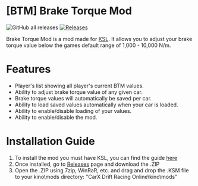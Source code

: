 # [BTM] Brake Torque Mod
![GitHub all releases](https://img.shields.io/github/downloads/Sad-Csharp/BTM-Brake-Torque-Mod/total?label=TOTAL%20DOWNLOADS&style=for-the-badge)
[![Releases](https://img.shields.io/github/v/release/Sad-Csharp/BTM?include_prereleases&label=DOWNLOAD&style=for-the-badge)](https://github.com/Sad-Csharp/BTM-Brake-Torque-Mod/releases)

Brake Torque Mod is a mod made for [KSL](https://github.com/trbflxr/ksl). It allows you to adjust your brake torque value below the games default range of 1,000 - 10,000 N/m.

# Features
* Player's list showing all player's current BTM values.
* Ability to adjust brake torque value of any given car.
* Brake torque values will automatically be saved per car.
* Ability to load saved values automatically when your car is loaded.
* Ability to enable/disable loading of your values.
* Ability to enable/disable the mod.

# Installation Guide
1) To install the mod you must have KSL, you can find the guide [here](https://github.com/trbflxr/ksl/blob/master/doc/guide/install.md)
2) Once installed, go to [Releases](https://github.com/Sad-Csharp/BTM-Brake-Torque-Mod/releases/tag/v1.0.0) page and download the .ZIP
3) Open the .ZIP using 7zip, WinRaR, etc. and drag and drop the .KSM file to your kino\mods directory: "CarX Drift Racing Online\kino\mods"
